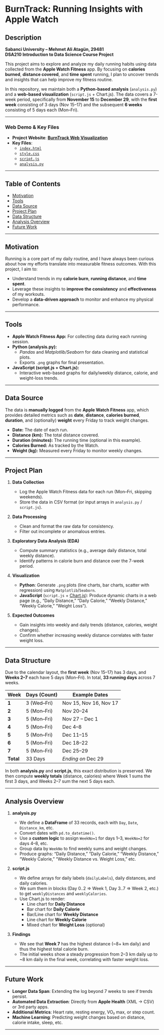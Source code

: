 # BurnTrack: Running Insights with Apple Watch

## Description
**Sabanci University – Mehmet Ali Atagün, 29481**  
**DSA210 Introduction to Data Science Course Project**  

This project aims to explore and analyze my daily running habits using data collected from the **Apple Watch Fitness** app. By focusing on **calories burned**, **distance covered**, and **time spent** running, I plan to uncover trends and insights that can help improve my fitness routine.  

In this repository, we maintain both a **Python-based analysis** (`analysis.py`) and a **web-based visualization** (`script.js` + Chart.js). The data covers a 7-week period, specifically from **November 15** to **December 29**, with the **first week** consisting of 3 days (Nov 15–17) and the subsequent **6 weeks** consisting of 5 days each (Mon–Fri).

---

### Web Demo & Key Files

- **Project Website**: [**BurnTrack Web Visualization**](https://altgn007.github.io/DSA210_ProjectBurnTrack/)
- **Key Files**:
  - [`index.html`](index.html)
  - [`style.css`](style.css)
  - [`script.js`](script.js)
  - [`analysis.py`](analysis.py)

---

## Table of Contents
- [Motivation](#motivation)
- [Tools](#tools)
- [Data Source](#data-source)
- [Project Plan](#project-plan)
- [Data Structure](#data-structure)
- [Analysis Overview](#analysis-overview)
- [Future Work](#future-work)

---

## Motivation
Running is a core part of my daily routine, and I have always been curious about how my efforts translate into measurable fitness outcomes. With this project, I aim to:

- Understand trends in my **calorie burn**, **running distance**, and **time spent**.  
- Leverage these insights to **improve the consistency** and **effectiveness** of my workouts.  
- Develop a **data-driven approach** to monitor and enhance my physical performance.

---

## Tools
- **Apple Watch Fitness App:** For collecting data during each running session.  
- **Python (analysis.py):**  
  - *Pandas* and *Matplotlib/Seaborn* for data cleaning and statistical plots.  
  - Exports `.png` graphs for final presentation.  
- **JavaScript (script.js + Chart.js):**  
  - Interactive web-based graphs for daily/weekly distance, calorie, and weight-loss trends.

---

## Data Source
The data is **manually logged** from the **Apple Watch Fitness** app, which provides detailed metrics such as **date**, **distance**, **calories burned**, **duration**, and (optionally) **weight** every Friday to track weight changes.

- **Date:** The date of each run.  
- **Distance (km):** The total distance covered.  
- **Duration (minutes):** The running time (optional in this example).  
- **Calories Burned:** As tracked by the Watch.  
- **Weight (kg):** Measured every Friday to monitor weekly changes.

---

## Project Plan
1. **Data Collection**  
   - Log the Apple Watch Fitness data for each run (Mon–Fri, skipping weekends).  
   - Store the data in CSV format (or input arrays in `analysis.py` / `script.js`).

2. **Data Processing**  
   - Clean and format the raw data for consistency.  
   - Filter out incomplete or anomalous entries.

3. **Exploratory Data Analysis (EDA)**  
   - Compute summary statistics (e.g., average daily distance, total weekly distance).  
   - Identify patterns in calorie burn and distance over the 7-week period.

4. **Visualization**  
   - **Python**: Generate `.png` plots (line charts, bar charts, scatter with regression) using `Matplotlib`/`Seaborn`.  
   - **JavaScript** (`script.js` + [Chart.js](https://www.chartjs.org/)): Produce dynamic charts in a web page (e.g., “Daily Distance,” “Daily Calorie,” “Weekly Distance,” “Weekly Calorie,” “Weight Loss”).

5. **Expected Outcomes**  
   - Gain insights into weekly and daily trends (distance, calories, weight changes).  
   - Confirm whether increasing weekly distance correlates with faster weight loss.

---

## Data Structure
Due to the calendar layout, the **first week** (Nov 15–17) has 3 days, and **Weeks 2–7** each have 5 days (Mon–Fri). In total, **33 running days** across 7 weeks.

| Week  | Days (Count)                  | Example Dates                  |
|-------|-------------------------------|--------------------------------|
| **1** | 3 (Wed–Fri)                  | Nov 15, Nov 16, Nov 17         |
| **2** | 5 (Mon–Fri)                  | Nov 20–24                      |
| **3** | 5 (Mon–Fri)                  | Nov 27 – Dec 1                 |
| **4** | 5 (Mon–Fri)                  | Dec 4–8                        |
| **5** | 5 (Mon–Fri)                  | Dec 11–15                      |
| **6** | 5 (Mon–Fri)                  | Dec 18–22                      |
| **7** | 5 (Mon–Fri)                  | Dec 25–29                      |
| **Total** | 33 Days                  | *Ending on* Dec 29             |

In both **analysis.py** and **script.js**, this exact distribution is preserved. We then compute **weekly totals** (distance, calories) where Week 1 sums the first 3 days, and Weeks 2–7 sum the next 5 days each.

---

## Analysis Overview
1. **analysis.py**  
   - We define a **DataFrame** of 33 records, each with `Day`, `Date`, `Distance_km`, etc.  
   - Convert dates with `pd.to_datetime()`.  
   - Use a **custom logic** to assign `WeekNo=1` for days 1–3, `WeekNo=2` for days 4–8, etc.  
   - Group data by `WeekNo` to find weekly sums and weight changes.  
   - Produce graphs: “Daily Distance,” “Daily Calorie,” “Weekly Distance,” “Weekly Calorie,” “Weekly Distance vs. Weight Loss,” etc.

2. **script.js**  
   - We define arrays for daily labels (`dailyLabels`), daily distances, and daily calories.  
   - We sum them in blocks (Day 0..2 => Week 1, Day 3..7 => Week 2, etc.) to get `weeklyDistances` and `weeklyCalories`.  
   - Use Chart.js to render:
     - Line chart for **Daily Distance**  
     - Bar chart for **Daily Calorie**  
     - Bar/Line chart for **Weekly Distance**  
     - Line chart for **Weekly Calorie**  
     - Mixed chart for **Weight Loss** (optional)

3. **Findings**  
   - We see that **Week 7** has the highest distance (~8+ km daily) and thus the highest total calorie burn.  
   - The initial weeks show a steady progression from 2–3 km daily up to ~8 km daily in the final week, correlating with faster weight loss.

---

## Future Work
- **Longer Data Span**: Extending the log beyond 7 weeks to see if trends persist.  
- **Automated Data Extraction**: Directly from **Apple Health** (XML → CSV) or 3rd party apps.  
- **Additional Metrics**: Heart rate, resting energy, VO₂ max, or step count.  
- **Machine Learning**: Predicting weight changes based on distance, calorie intake, sleep, etc.

---
